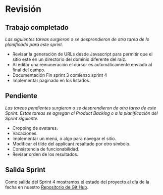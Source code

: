 # Revisión

## Trabajo completado

*Las siguientes tareas surgieron o se desprendieron de otra tarea de lo planificado para este sprint.*

* Revisar la generación de URLs desde Javascript para permitir que el sitio esté en un directorio del dominio diferente del raíz.
* Al editar una remuneración el cursor es automáticamente enviado al final del campo.
* Documentación Fin sprint 3 comienzo sprint 4
* Implementar paginado en los listados.

## Pendiente

 *Las tareas pendientes surgieron o se desprendieron de otra tarea de este Sprint. Estas tareas se agregan al Product Backlog o a la planificación del Sprint siguiente.*

* Cropping de avatares.
* Vacaciones.
* Implementar un menú, o algo para navegar el sitio.
* Modificar el tilde del applicant resaltado por otro símbolo.
* Consistencia de funcionabilidad.
* Revisar orden de los resultados.

## Salida Sprint 

Como salida del Sprint 4 mostramos el estado del proyecto al día de la fecha en nuestro [Repositorio de Git Hub](https://github.com/CommonJobs/CommonJobs/tree/Fin-Sprint-04 ).

